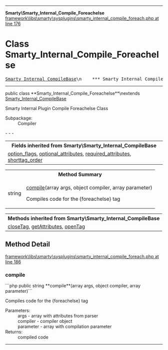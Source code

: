 - - -

**Smarty\Smarty_Internal_Compile_Foreachelse**
<a href="https://github.com/JeyDotC/Hirudo-docs/blob/master/source/framework/libs/smarty/sysplugins/smarty_internal_compile_foreach.php.md#line176" class="location">framework\libs\smarty\sysplugins\smarty_internal_compile_foreach.php at line 176</a>

# Class Smarty_Internal_Compile_Foreachelse #

<pre class="tree"><a href="https://github.com/JeyDotC/Hirudo-docs/blob/master/smarty/smarty_internal_compilebase.html">Smarty_Internal_CompileBase</a>\n    *** Smarty_Internal_Compile_Foreachelse **\n</pre>

- - -

<p class="signature">public  class **Smarty_Internal_Compile_Foreachelse**\nextends <a href="https://github.com/JeyDotC/Hirudo-docs/blob/master/smarty/smarty_internal_compilebase.html">Smarty_Internal_CompileBase</a>

</p>

<div class="comment" id="overview_description"><p>Smarty Internal Plugin Compile Foreachelse Class</p></div>

<dl>
<dt>Subpackage:</dt>
<dd>Compiler</dd>
</dl>
- - -

<table class="inherit">
<tr><th colspan="2">Fields inherited from Smarty\Smarty_Internal_CompileBase</th></tr>
<tr><td><a href="https://github.com/JeyDotC/Hirudo-docs/blob/master/smarty/smarty_internal_compilebase.html#option_flags">option_flags</a>, <a href="https://github.com/JeyDotC/Hirudo-docs/blob/master/smarty/smarty_internal_compilebase.html#optional_attributes">optional_attributes</a>, <a href="https://github.com/JeyDotC/Hirudo-docs/blob/master/smarty/smarty_internal_compilebase.html#required_attributes">required_attributes</a>, <a href="https://github.com/JeyDotC/Hirudo-docs/blob/master/smarty/smarty_internal_compilebase.html#shorttag_order">shorttag_order</a></td></tr></table>

<table id="summary_method">
<tr><th colspan="2">Method Summary</th></tr>
<tr>
<td class="type"> string</td>
<td class="description"><p class="name"><a href="#compile()">compile</a>(array args, object compiler, array parameter)</p><p class="description">Compiles code for the {foreachelse} tag</p></td>
</tr>
</table>

<table class="inherit">
<tr><th colspan="2">Methods inherited from Smarty\Smarty_Internal_CompileBase</th></tr>
<tr><td><a href="https://github.com/JeyDotC/Hirudo-docs/blob/master/smarty/smarty_internal_compilebase.html#closeTag()">closeTag</a>, <a href="https://github.com/JeyDotC/Hirudo-docs/blob/master/smarty/smarty_internal_compilebase.html#getAttributes()">getAttributes</a>, <a href="https://github.com/JeyDotC/Hirudo-docs/blob/master/smarty/smarty_internal_compilebase.html#openTag()">openTag</a></td></tr></table>

<h2 id="detail_method">Method Detail</h2>
<a href="https://github.com/JeyDotC/Hirudo-docs/blob/master/source/framework/libs/smarty/sysplugins/smarty_internal_compile_foreach.php.md#line186" class="location">framework\libs\smarty\sysplugins\smarty_internal_compile_foreach.php at line 186</a>

<h3 id="compile()">compile</h3>
```php
public  string **compile**(array args, object compiler, array parameter)```
<div class="details">
<p>Compiles code for the {foreachelse} tag</p><dl>
<dt>Parameters:</dt>
<dd>args - array with attributes from parser</dd>
<dd>compiler - compiler object</dd>
<dd>parameter - array with compilation parameter</dd>
<dt>Returns:</dt>
<dd>compiled code</dd>
</dl>
</div>

- - -

